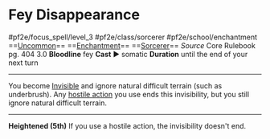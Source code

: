 # Fey Disappearance
#pf2e/focus_spell/level_3 #pf2e/class/sorcerer #pf2e/school/enchantment 
==[Uncommon](../../../rules/traits/uncommon.md)== ==[Enchantment](../../../rules/traits/enchantment.md)== ==[Sorcerer](../../../rules/traits/sorcerer.md)==
*Source* Core Rulebook pg. 404 3.0
**Bloodline** fey
**Cast** ► somatic
**Duration** until the end of your next turn

---
You become [Invisible](../../../Conditions/Invisible.md) and ignore natural difficult terrain (such as underbrush). Any [hostile action](hostile%20action) you use ends this invisibility, but you still ignore natural difficult terrain.

<hr>

**Heightened (5th)** If you use a hostile action, the invisibility doesn't end.
